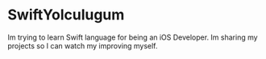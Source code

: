 # SwiftYolculugum
Im trying to learn Swift language for being an iOS Developer.
Im sharing my projects so I can watch my improving myself. 
